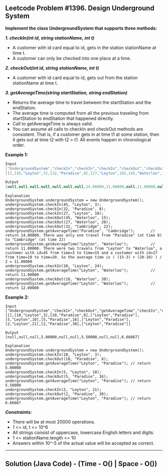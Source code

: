 ## Leetcode Problem #1396. Design Underground System

**Implement the class UndergroundSystem that supports three methods:**

***1. checkIn(int id, string stationName, int t)***
- A customer with id card equal to id, gets in the station stationName at time t.
- A customer can only be checked into one place at a time.

***2. checkOut(int id, string stationName, int t)***
- A customer with id card equal to id, gets out from the station stationName at time t.

***3. getAverageTime(string startStation, string endStation)***
- Returns the average time to travel between the startStation and the endStation.
- The average time is computed from all the previous traveling from startStation to endStation that happened directly.
- Call to getAverageTime is always valid.
- You can assume all calls to checkIn and checkOut methods are consistent. That is, if a customer gets in at time t1 at some station, then it gets out at time t2 with t2 > t1. All events happen in chronological order.

**Example 1:**

```java
Input
["UndergroundSystem","checkIn","checkIn","checkIn","checkOut","checkOut","checkOut","getAverageTime","getAverageTime","checkIn","getAverageTime","checkOut","getAverageTime"]
[[],[45,"Leyton",3],[32,"Paradise",8],[27,"Leyton",10],[45,"Waterloo",15],[27,"Waterloo",20],[32,"Cambridge",22],["Paradise","Cambridge"],["Leyton","Waterloo"],[10,"Leyton",24],["Leyton","Waterloo"],[10,"Waterloo",38],["Leyton","Waterloo"]]

Output
[null,null,null,null,null,null,null,14.00000,11.00000,null,11.00000,null,12.00000]
```
```
Explanation
UndergroundSystem undergroundSystem = new UndergroundSystem();
undergroundSystem.checkIn(45, "Leyton", 3);
undergroundSystem.checkIn(32, "Paradise", 8);
undergroundSystem.checkIn(27, "Leyton", 10);
undergroundSystem.checkOut(45, "Waterloo", 15);
undergroundSystem.checkOut(27, "Waterloo", 20);
undergroundSystem.checkOut(32, "Cambridge", 22);
undergroundSystem.getAverageTime("Paradise", "Cambridge");       // return 14.00000. There was only one travel from "Paradise" (at time 8) to "Cambridge" (at time 22)
undergroundSystem.getAverageTime("Leyton", "Waterloo");          // return 11.00000. There were two travels from "Leyton" to "Waterloo", a customer with id=45 from time=3 to time=15 and a customer with id=27 from time=10 to time=20. So the average time is ( (15-3) + (20-10) ) / 2 = 11.00000
undergroundSystem.checkIn(10, "Leyton", 24);
undergroundSystem.getAverageTime("Leyton", "Waterloo");          // return 11.00000
undergroundSystem.checkOut(10, "Waterloo", 38);
undergroundSystem.getAverageTime("Leyton", "Waterloo");          // return 12.00000
```

**Example 2:**

```
Input
["UndergroundSystem","checkIn","checkOut","getAverageTime","checkIn","checkOut","getAverageTime","checkIn","checkOut","getAverageTime"]
[[],[10,"Leyton",3],[10,"Paradise",8],["Leyton","Paradise"],[5,"Leyton",10],[5,"Paradise",16],["Leyton","Paradise"],[2,"Leyton",21],[2,"Paradise",30],["Leyton","Paradise"]]

Output
[null,null,null,5.00000,null,null,5.50000,null,null,6.66667]
```
```
Explanation
UndergroundSystem undergroundSystem = new UndergroundSystem();
undergroundSystem.checkIn(10, "Leyton", 3);
undergroundSystem.checkOut(10, "Paradise", 8);
undergroundSystem.getAverageTime("Leyton", "Paradise"); // return 5.00000
undergroundSystem.checkIn(5, "Leyton", 10);
undergroundSystem.checkOut(5, "Paradise", 16);
undergroundSystem.getAverageTime("Leyton", "Paradise"); // return 5.50000
undergroundSystem.checkIn(2, "Leyton", 21);
undergroundSystem.checkOut(2, "Paradise", 30);
undergroundSystem.getAverageTime("Leyton", "Paradise"); // return 6.66667
```

***Constraints:***

- There will be at most 20000 operations.
- 1 <= id, t <= 10^6
- All strings consist of uppercase, lowercase English letters and digits.
- 1 <= stationName.length <= 10
- Answers within 10^-5 of the actual value will be accepted as correct.

---

## Solution (Java Code) - (Time - O()  |   Space - O())

```java

```
